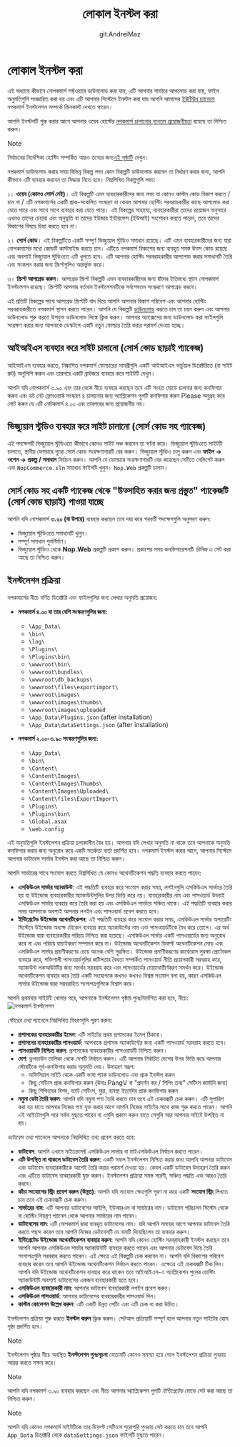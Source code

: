 ﻿---
title: লোকাল ইনস্টল করা
uid: bn/installation-and-upgrading/installing-nopcommerce/installing-local
author: git.AndreiMaz
contributors: git.MDRashedKhanMenon
---

# লোকাল ইনস্টল করা

এই অধ্যায়ে কীভাবে নোপকমার্স সফ্টওয়্যার ডাউনলোড করা যায়, এটি আপনার সার্ভারে আপলোড করা যায়, ফাইল অনুমতিগুলি সংজ্ঞায়িত করা হয় এবং এটি আপনার সিস্টেমে ইনস্টল করা যায় আপনি আমাদের [ইউটিউব চ্যানেলে](https://www.youtube.com/watch?v=L7NGodeB9sQ) নপকমার্স ইনস্টলেশন সম্পর্কে স্ক্রিনকাস্ট দেখতে পারেন।

আপনি ইনস্টলটি শুরু করার আগে আপনার ওয়েব হোস্টের [নপকমার্স চালানোর ন্যূনতম প্রয়োজনীয়তা](xref:bn/installation-and-upgrading/technology-and-system-requirements) রয়েছে তা নিশ্চিত করুন।

> [!NOTE]
> নির্বাচনের নির্দেশিকা হোস্টিং সম্পর্কিত আরও তথ্যের জন্য[এই পৃষ্ঠাটি](xref:bn/installation-and-upgrading/installing-nopcommerce/choose-a-hosting-company) দেখুন।

নপকমার্স ডাউনলোড করার সময় বিভিন্ন বিকল্প লভ্য কোন বিকল্পটি ডাউনলোড করবেন তা নির্ধারণ করার জন্য, আপনি কীভাবে এটি ব্যবহার করবেন তা সিদ্ধান্ত নিতে হবে। নিম্নলিখিত বিকল্পগুলি লভ্য:

১। **ওয়েব (কোনও সোর্স নেই)**। এই বিকল্পটি এমন ব্যবহারকারীদের জন্য লভ্য যা কোনও কাস্টম কোড বিকাশ করতে / চান না / এটি নপকমার্সের একটি প্রাক-সংকলিত সংস্করণ যা কেবল আপনার হোস্টিং সরবরাহকারীর কাছে আপলোড করা যেতে পারে এবং সাথে সাথে ব্যবহার করা যেতে পারে। এই বিকল্পের সাহায্যে, ব্যবহারকারীরা তাদের প্রয়োজন অনুসারে এখনও তাদের চেহারা এবং অনুভূতি বা তাদের ইউজার ইন্টারফেস (ইউআই) সংশোধন করতে পারেন, তবে তাদের বিকাশের বিষয়ে চিন্তা করতে হবে না।

২। **সোর্স কোড**। এই বিকল্পটিতে একটি সম্পূর্ণ ভিজ্যুয়াল স্টুডিও সমাধান রয়েছে। এটি এমন ব্যবহারকারীদের জন্য যারা নোপকমার্সের মধ্যে কোডটি কাস্টমাইজ করতে চান। এটিতে নপকমার্স বিকাশের জন্য ব্যবহৃত সমস্ত উত্স কোড রয়েছে এবং অবশ্যই ভিজ্যুয়াল স্টুডিওতে এটি খুলতে হবে। এটি আপনার হোস্টিং সরবরাহকারীর আপলোড করার সমাধানটি তৈরি এবং সংকলন করার জন্য স্ক্রিপ্টগুলিও অন্তর্ভুক্ত করে।

৩। **স্ক্রিপ্ট আপগ্রেড করুন**। আপগ্রেড স্ক্রিপ্ট বিকল্পটি এমন ব্যবহারকারীদের জন্য যাঁদের ইতিমধ্যে স্থানে নোপকমার্স ইনস্টলেশন রয়েছে। স্ক্রিপ্টটি আপনার বর্তমান ইনস্টলেশনটিকে সর্বশেষতম সংস্করণে আপগ্রেড করবে।

এই প্রতিটি বিকল্পের সাথে আপগ্রেড স্ক্রিপ্টটি বাদ দিয়ে আপনি আপনার বিকাশ পরিবেশ এবং আপনার হোস্টিং সরবরাহকারীতে নপকমার্স স্থাপন করতে পারেন। আপনি যে বিকল্পটি [ডাউনলোড](https://www.nopcommerce.com/en/download-nopcommerce) করতে চান তা চয়ন করুন এবং আপনার ডাউনলোড শুরু করতে উপযুক্ত ডাউনলোড লিঙ্কে ক্লিক করুন। আপনার অ্যাক্সেসের জন্য ডাউনলোড করা ফাইলগুলি সংরক্ষণ করার জন্য আপনাকে ডেস্কটপে একটি নতুন ফোল্ডার তৈরি করার পরামর্শ দেওয়া হচ্ছে।

## আইআইএস ব্যবহার করে সাইট চালানো (সোর্স কোড ছাড়াই প্যাকেজ)

আইআইএস ব্যবহার করতে, নিষ্কাশিত নপকমার্স ফোল্ডারের সামগ্রীগুলি একটি আইআইএস ভার্চুয়াল ডিরেক্টরিতে (বা সাইট রুট) অনুলিপি করুন এবং তারপরে একটি ব্রাউজার ব্যবহার করে সাইটটি দেখুন।

আপনি যদি নোপকমার্স ৩.৯০ এবং তার থেকে নীচে ব্যবহার করছেন তবে এটি সংহত মোডে চালনার জন্য কনফিগার করুন এবং ডট নেট ফ্রেমওয়ার্ক সংস্করণ ৪ চালানোর জন্য অ্যাপ্লিকেশন পুলটি কনফিগার করুন Please অনুগ্রহ করে নোট করুন যে এটি নোটকমার্স ৪.০০ এবং তারপরের জন্য প্রয়োজনীয় নয়।

## ভিজ্যুয়াল স্টুডিও ব্যবহার করে সাইট চালানো (সোর্স কোড সহ প্যাকেজ)

এই পদক্ষেপটি ভিজ্যুয়াল স্টুডিওতে কীভাবে কোনও সাইট লঞ্চ করবেন তা বর্ণনা করে। ভিজ্যুয়াল স্টুডিওতে সাইটটি চালাতে, স্থানীয় ফোল্ডারে পুরো সোর্স কোড সংরক্ষণাগারটি বের করুন। ভিজ্যুয়াল স্টুডিও চালু করুন এবং **ফাইল → ওপেন → প্রকল্প / সমাধান** নির্বাচন করুন। আপনি যে ফোল্ডারে সংরক্ষণাগারটি বের করেছেন সেটিতে নেভিগেট করুন এবং `NopCommerce.sln` সমাধান ফাইলটি খুলুন। `Nop.Web` প্রকল্পটি চালান।

## সোর্স কোড সহ একটি প্যাকেজ থেকে "উত্সাহিত করার জন্য প্রস্তুত" প্যাকেজটি (সোর্স কোড ছাড়াই) পাওয়া যাচ্ছে

আপনি যদি নোপকমার্স **৩.২০ (বা উপরে)** ব্যবহার করছেন তবে দয়া করে পরবর্তী পদক্ষেপগুলি অনুসরণ করুন:

- ভিজ্যুয়াল স্টুডিওতে সমাধানটি খুলুন।
- সম্পূর্ণ সমাধান পুনর্নির্মাণ।
- ভিজ্যুয়াল স্টুডিও থেকে **Nop.Web** প্রকল্পটি প্রকাশ করুন। প্রকাশের সময় কনফিগারেশনটি *রিলিজ* এ সেট করা আছে তা নিশ্চিত করুন।

## ইনস্টলেশন প্রক্রিয়া

নপকমার্সের নীচে বর্ণিত ডিরেক্টরি এবং ফাইলগুলির জন্য লেখার অনুমতি প্রয়োজন:

- **নপকমার্স ৪.০০ বা তার বেশি সংস্করণগুলির জন্য:**
  - `\App_Data\`
  - `\bin\`
  - `\log\`
  - `\Plugins\`
  - `\Plugins\bin\`
  - `\wwwroot\bin\`
  - `\wwwroot\bundles\`
  - `\wwwroot\db_backups\`
  - `\wwwroot\files\exportimport\`
  - `\wwwroot\images\`
  - `\wwwroot\images\thumbs\`
  - `\wwwroot\images\uploaded`
  - `\App_Data\Plugins.json` (after installation)
  - `\App_Data\dataSettings.json` (after installation)

- **নপকমার্স ২.০০-৩.৯০ সংস্করণগুলির জন্য:**
  - `\App_Data\`
  - `\bin\`
  - `\Content\`
  - `\Content\Images\`
  - `\Content\Images\Thumbs\`
  - `\Content\Images\Uploaded\`
  - `\Content\files\ExportImport\`
  - `\Plugins\`
  - `\Plugins\bin\`
  - `\Global.asax`
  - `\web.config`

এই অনুমতিগুলি ইনস্টলেশন প্রক্রিয়া চলাকালীন বৈধ হয়। আপনার যদি লেখার অনুমতি না থাকে তবে আপনাকে অনুমতি কনফিগার করার জন্য অনুরোধ করে একটি সতর্কতা বার্তা প্রদর্শিত হবে।
নপকমার্স ইনস্টল করার আগে, আপনার সিস্টেমে আপনার ডাটাবেস সার্ভার ইনস্টল করা আছে তা নিশ্চিত করুন।

আপনি সার্ভারের সাথে সংযোগ করতে নিম্নলিখিত যে কোনও অথেনটিকেশন পদ্ধতি ব্যবহার করতে পারেন:

- **এসকিউএল সার্ভার অ্যাকাউন্ট**: এই পদ্ধতিটি ব্যবহার করে সংযোগ করার সময়, লগইনগুলি এসকিউএল সার্ভারে তৈরি হয় যা উইন্ডোজ ব্যবহারকারীর অ্যাকাউন্টগুলির উপর ভিত্তি করে নয়। ব্যবহারকারীর নাম এবং পাসওয়ার্ড উভয়ই এসকিউএল সার্ভার ব্যবহার করে তৈরি করা হয় এবং এসকিউএল সার্ভারে সঞ্চিত থাকে। এই পদ্ধতিটি ব্যবহার করার সময় আপনাকে অবশ্যই আপনার লগইন এবং পাসওয়ার্ড প্রবেশ করতে হবে।
- **ইন্টিগ্রেটেড উইন্ডোজ অথেনটিকেশন**: এই পদ্ধতিটি ব্যবহার করে সংযোগ করার সময়, এসকিউএল সার্ভার অপারেটিং সিস্টেমে উইন্ডোজ অধ্যক্ষ টোকেন ব্যবহার করে অ্যাকাউন্টের নাম এবং পাসওয়ার্ডটিকে বৈধ করে তোলে। এর অর্থ উইন্ডোজ দ্বারা ব্যবহারকারীর পরিচয় নিশ্চিত করা হয়েছে। এসকিউএল সার্ভার একটি পাসওয়ার্ডের জন্য অনুরোধ করে না এবং পরিচয় যাচাইকরণ সম্পাদন করে না। উইন্ডোজ অথেনটিকেশন ডিফল্ট অথেনটিকেশন মোড এবং এসকিউএল সার্ভার প্রমাণীকরণের চেয়ে অনেক বেশি সুরক্ষিত। উইন্ডোজ প্রমাণীকরণের কার্বেরোস সুরক্ষা প্রোটোকল ব্যবহার করে, শক্তিশালী পাসওয়ার্ডগুলির জটিলতার বৈধতা সম্পর্কিত পাসওয়ার্ড নীতি প্রয়োগকারী সরবরাহ করে, অ্যাকাউন্ট লকআউটটির জন্য সমর্থন সরবরাহ করে এবং পাসওয়ার্ডের মেয়াদোত্তীর্ণকরণ সমর্থন করে। উইন্ডোজ অথেনটিকেশন ব্যবহার করে তৈরি একটি সংযোগকে কখনও কখনও বিশ্বস্ত সংযোগ বলা হয়, কারণ এসকিউএল সার্ভার উইন্ডোজ দ্বারা সরবরাহিত শংসাপত্রগুলিকে বিশ্বাস করে।

আপনি প্রথমবার সাইটটি খোলার পরে, আপনাকে ইনস্টলেশন পৃষ্ঠায় পুনঃনির্দেশিত করা হবে, নীচে:
![নপকমার্স ইনস্টলেশন](_static/installing-local/installation.jpg)

*স্টোরের তথ্য* প্যানেলে নিম্নলিখিত বিবরণগুলি পূরণ করুন:

- **প্রশাসকের ব্যবহারকারীর ইমেল**: এটি সাইটের প্রথম প্রশাসকের ইমেল ঠিকানা।
- **প্রশাসনের ব্যবহারকারীর পাসওয়ার্ড**: আপনাকে প্রশাসক অ্যাকাউন্টের জন্য একটি পাসওয়ার্ড সরবরাহ করতে হবে।
- **পাসওয়ার্ডটি নিশ্চিত করুন**: প্রশাসকের ব্যবহারকারীর পাসওয়ার্ডটি নিশ্চিত করুন।
- **দেশ**: ড্রপডাউন তালিকা থেকে দেশটি নির্বাচন করুন। এটি আপনার নির্বাচিত দেশের উপর ভিত্তি করে আপনার স্টোরটিকে পূর্ব-কনফিগার করার অনুমতি দেয়। উদাহরণ স্বরূপ:
  - অফিসিয়াল সাইট থেকে একটি ভাষা প্যাক ডাউনলোড এবং প্রাক ইনস্টল করুন
  - কিছু সেটিংস প্রাক কনফিগার করুন (উদাঃ PangV বা "প্রদর্শন কর / শিপিং তথ্য" সেটিংস জার্মানি জন্য)
  - কিছু শিপিংয়ের বিশদ, ভ্যাট সেটিংস, মুদ্রা, ব্যবস্থা ইত্যাদির প্রাক কনফিগার করুন
- **নমুনা ডেটা তৈরি করুন**: আপনি যদি নমুনা পণ্য তৈরি করতে চান তবে এই চেকবক্সটি চেক করুন। এটি সুপারিশ করা হয় যাতে আপনার নিজের পণ্য যুক্ত করার আগে আপনি নিজের সাইটের সাথে কাজ শুরু করতে পারেন। আপনি এই আইটেমগুলি পরে সর্বদা মুছতে পারেন বা এগুলি প্রকাশ করুন যাতে সেগুলি আর আপনার সাইটে উপস্থিত না হয়।

*ডাটাবেস তথ্য* প্যানেলে আপনাকে নিম্নলিখিত তথ্য প্রবেশ করতে হবে:

- **ডাটাবেস**: আপনি এখানে মাইক্রোসফ্ট এসকিউএল সার্ভার বা মাইএসকিউএল নির্বাচন করতে পারেন।
- **এটি উপস্থিত না থাকলে ডাটাবেস তৈরি করুন**: একটি সফল ইনস্টলেশন নিশ্চিত করার জন্য আপনি আপনার ডাটাবেস এবং ডাটাবেস ব্যবহারকারীকে আগেই তৈরি করার পরামর্শ দেওয়া হয়। কেবল একটি ডাটাবেস উদাহরণ তৈরি করুন এবং এটিতে ডাটাবেস ব্যবহারকারী যুক্ত করুন। ইনস্টলেশন প্রক্রিয়া সমস্ত সারণী, সঞ্চিত পদ্ধতি এবং আরও তৈরি করবে।
- **কাঁচা সংযোগের স্ট্রিং প্রবেশ করুন (উন্নত)**: আপনি যদি সংযোগ ক্ষেত্রগুলি পূরণ না করে একটি **সংযোগ স্ট্রিং** লিখতে চান তবে এই চেকবক্সটি চেক করুন।
- **সার্ভারের নাম**: এটি আপনার ডাটাবেসের আইপি, ইউআরএল বা সার্ভারের নাম। ডাটাবেস পরিচালন সিস্টেম থেকে বা হোস্টিং নিয়ন্ত্রণ প্যানেল থেকে আপনার সার্ভারের নাম পাবেন।
- **ডাটাবেসের নাম**: এটি নোপকমার্স দ্বারা ব্যবহৃত ডাটাবেসের নাম। যদি আপনি সময়ের আগে আপনার ডাটাবেস তৈরি করতে পছন্দ করেন তবে আপনি নিজের ডেটাবেসটি যে নামটি দিয়েছিলেন তা ব্যবহার করুন।
- **ইন্টিগ্রেটেড উইন্ডোজ অথেনটিকেশন ব্যবহার করুন**: আপনি যদি কোনও হোস্টিং সরবরাহকারী ইনস্টল করছেন তবে আপনি আপনার এসকিউএল সার্ভার অ্যাকাউন্টটি ব্যবহার করতে পারেন এবং আপনার ডেটাবেস দিয়ে তৈরি শংসাপত্রগুলি সরবরাহ করতে পারেন। এই ক্ষেত্রে এই বিকল্পটি চেক করবেন না। আপনি যদি বিকাশের পরিবেশ ব্যবহার করেন তবে আপনি উইন্ডোজ অথেনটিকেশন নির্বাচন করতে পারেন। এক্ষেত্রে এই চেকবক্সটি টিক দিন। আপনি যদি উইন্ডোজ অথেনটিকেশন ব্যবহার করে থাকেন তবে আইআইএস-এ অ্যাপ্লিকেশন পুলের হোস্টিং অ্যাকাউন্টটি অবশ্যই ডাটাবেসের একজন ব্যবহারকারী হতে হবে।
- **এসকিউএল ব্যবহারকারী নাম**: আপনার ডাটাবেস ব্যবহারকারী লগইন প্রবেশ করুন।
- **এসকিউএল পাসওয়ার্ড**: আপনার ডাটাবেসের ব্যবহারকারীর পাসওয়ার্ড দিন।
- **কাস্টম কোলেশন উল্লেখ করুন**: এটি একটি উন্নত সেটিং এবং এটি চেক না করা উচিত।

ইনস্টলেশন প্রক্রিয়া শুরু করতে **ইনস্টল করুন** ক্লিক করুন। সেটআপ প্রক্রিয়াটি সম্পূর্ণ হলে আপনার নতুন সাইটের হোম পৃষ্ঠা প্রদর্শিত হবে।

> [!NOTE]
> ইনস্টলেশন পৃষ্ঠার নীচে অবস্থিত **ইনস্টলেশন পুনঃসূচনা** বোতামটি কোনও সমস্যা হয়ে গেলে ইনস্টলেশন প্রক্রিয়া পুনরায় আরম্ভ করতে সক্ষম করে।

> [!NOTE]
> আপনি যদি নপকমার্স ৩.৯০ ব্যবহার করছেন এবং নীচে আপনার অ্যাপ্লিকেশন পুলটি *ইন্টিগ্রেটেড* মোডে সেট করা আছে তা নিশ্চিত করুন।

> [!NOTE]
>আপনি যদি কোনও নপকমার্স সাইটটিকে তার ডিফল্ট সেটিংসে পুরোপুরি পুনরায় সেট করতে চান তবে আপনি `App_Data` ডিরেক্টরি থেকে `dataSettings.json` ফাইলটি মুছতে পারেন।
